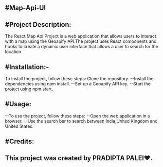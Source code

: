 #Map-Api-UI
--
#Project Description:
--
 The React Map Api Project is a web application that allows users to interact with a map using the Geoapify API.The project uses React components and hooks to create      a dynamic user interface that allows a user to search for the location
 
#Installation:-
--
To install the project, follow these steps:
 Clone the repository.
--Install the dependencies using npm install.
--Set up a Geoapify API key.
--Start the project using npm start.

#Usage:
--
--To use the project, follow these steps:
  --Open the web application in a browser.
--Use the search bar to search between India,United Kingdom and United States.


#Credits:
--
This project was created by PRADIPTA PALEI❤️.
--
  

